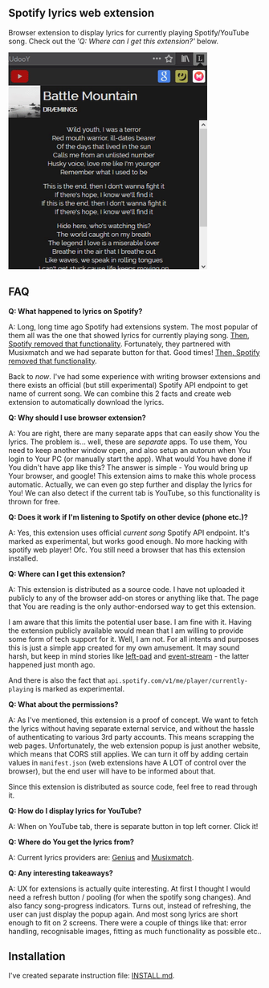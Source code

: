 ## Spotify lyrics web extension


Browser extension to display lyrics for currently playing Spotify/YouTube song. Check out the *'Q: Where can I get this extension?'* below.

![ext-preview]


## FAQ


**Q: What happened to lyrics on Spotify?**

A: Long, long time ago Spotify had extensions system. The most popular of them all was the one that showed lyrics for currently playing song. [Then, Spotify removed that functionality](https://www.wired.co.uk/article/spotify-axes-apps). Fortunately, they partnered with Musixmatch and we had separate button for that. Good times! [Then, Spotify removed that functionality](https://blog.musixmatch.com/i-know-its-over-a-parting-of-ways-and-it-s-done-but-didn-t-we-have-fun-8bb27193494d).

Back to *now*. I've had some experience with writing browser extensions and there exists an official (but still experimental) Spotify API endpoint to get name of current song. We can combine this 2 facts and create web extension to automatically download the lyrics.


**Q: Why should I use browser extension?**

A: You are right, there are many separate apps that can easily show You the lyrics. The problem is... well, these are *separate* apps. To use them, You need to keep another window open, and also setup an autorun when You login to Your PC (or manually start the app). What would You have done if You didn't have app like this? The answer is simple - You would bring up Your browser, and google! This extension aims to make this whole process automatic. Actually, we can even go step further and display the lyrics for You! We can also detect if the current tab is YouTube, so this functionality is thrown for free.


**Q: Does it work if I'm listening to Spotify on other device (phone etc.)?**

A: Yes, this extension uses official *current song* Spotify API endpoint. It's marked as experimental, but works good enough. No more hacking with spotify web player! Ofc. You still need a browser that has this extension installed.


**Q: Where can I get this extension?**

A: This extension is distributed as a source code. I have not uploaded it publicly to any of the browser add-on stores or anything like that. The page that You are reading is the only author-endorsed way to get this extension.

I am aware that this limits the potential user base. I am fine with it. Having the extension publicly available would mean that I am willing to provide some form of tech support for it. Well, I am not. For all intents and purposes this is just a simple app created for my own amusement. It may sound harsh, but keep in mind stories like [left-pad](https://www.davidhaney.io/npm-left-pad-have-we-forgotten-how-to-program/) and [event-stream](https://github.com/dominictarr/event-stream/issues/116) - the latter happened just month ago.

And there is also the fact that `api.spotify.com/v1/me/player/currently-playing` is marked as experimental.


**Q: What about the permissions?**

A: As I've mentioned, this extension is a proof of concept. We want to fetch the lyrics without having separate external service, and without the hassle of authenticating to various 3rd party accounts. This means scrapping the web pages. Unfortunately, the web extension popup is just another website, which means that CORS still applies. We can turn it off by adding certain values in `manifest.json` (web extensions have A LOT of control over the browser), but the end user will have to be informed about that.

Since this extension is distributed as source code, feel free to read through it.


**Q: How do I display lyrics for YouTube?**

A: When on YouTube tab, there is separate button in top left corner. Click it!


**Q: Where do You get the lyrics from?**

A: Current lyrics providers are: [Genius](https://genius.com/) and [Musixmatch](https://www.musixmatch.com/).


**Q: Any interesting takeaways?**

A: UX for extensions is actually quite interesting. At first I thought I would need a refresh button / pooling (for when the spotify song changes). And also fancy song-progress indicators. Turns out, instead of refreshing, the user can just display the popup again. And most song lyrics are short enough to fit on 2 screens. There were a couple of things like that: error handling, recognisable images, fitting as much functionality as possible etc..


## Installation

I've created separate instruction file: [INSTALL.md](INSTALL.md).


[ext-preview]:gh-images/readme-preview.gif
